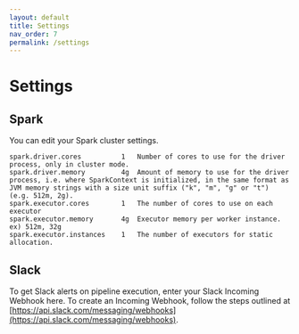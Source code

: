 ```yaml
---
layout: default
title: Settings
nav_order: 7
permalink: /settings
---
```


# Settings

## Spark
You can edit your Spark cluster settings.

```
spark.driver.cores	        1	Number of cores to use for the driver process, only in cluster mode.
spark.driver.memory	        4g	Amount of memory to use for the driver process, i.e. where SparkContext is initialized, in the same format as JVM memory strings with a size unit suffix ("k", "m", "g" or "t") (e.g. 512m, 2g).
spark.executor.cores    	1	The number of cores to use on each executor
spark.executor.memory   	4g	Executor memory per worker instance. ex) 512m, 32g
spark.executor.instances	1	The number of executors for static allocation.
```


## Slack
To get Slack alerts on pipeline execution, enter your Slack Incoming Webhook here. To create an Incoming Webhook, follow the steps outlined at [https://api.slack.com/messaging/webhooks](https://api.slack.com/messaging/webhooks).
